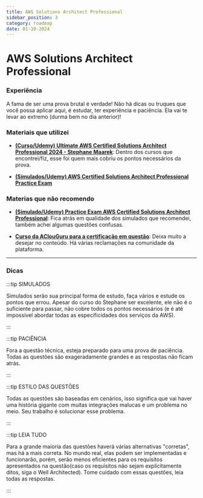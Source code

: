 ```yaml
---
title: AWS Solutions Architect Professional
sidebar_position: 3
category: roadmap
date: 01-10-2024
---
```


# AWS Solutions Architect Professional

### Experiência

A fama de ser uma prova brutal é verdade! Não há dicas ou truques que você possa aplicar aqui,
é estudar, ter experiência e paciência. Ela vai te levar ao extremo (durma bem no dia anterior)!

### Materiais que utilizei

- **[(Curso/Udemy) Ultimate AWS Certified Solutions Architect Professional 2024 - Stephane Maarek](https://www.udemy.com/course/aws-solutions-architect-professional/)**: 
Dentro dos cursos que encontrei/fiz, esse foi quem mais cobriu os pontos necessários da prova.

- **[(Simulados/Udemy) AWS Certified Solutions Architect Professional Practice Exam](https://www.udemy.com/course/aws-solutions-architect-professional-practice-exams-sap-c02)**

### Materias que não recomendo

- **[(Simulado/Udemy) Practice Exam AWS Certified Solutions Architect Professional](https://www.udemy.com/course/practice-exam-aws-certified-solutions-architect-professional/)**: 
Fica atrás em qualidade dos simulados que recomendei, também achei algumas questões confusas.

- **[Curso da AClouGuru para a certificação em questão](https://learn.acloud.guru/course/aws-certified-solutions-architect-professional/dashboard)**: 
Deixa muito a desejar no conteúdo. Há várias reclamações na comunidade da plataforma.

---
### Dicas

:::tip SIMULADOS

Simulados serão sua principal forma de estudo, faça vários e estude os pontos que errou. Apesar do curso
do Stephane ser excelente, ele não é o suficiente para passar, não cobre todos os pontos necessários
(e é até impossível abordar todas as especificidades dos serviços da AWS).

:::

:::tip PACIÊNCIA

Fora a questão técnica, esteja preparado para uma prova de paciência. Todas as questões são exageradamente grandes
e as respostas não ficam atrás.

:::

:::tip ESTILO DAS QUESTÕES

Todas as questões são baseadas em cenários, isso significa que vai haver uma história gigante
com muitas integrações malucas e um problema no meio. Seu trabalho é solucionar esse problema.

:::
  
:::tip LEIA TUDO

Para a grande maioria das questões haverá várias alternativas "corretas", mas há a mais correta.
No mundo real, elas podem ser implementadas e funcionarão, porém, serão menos eficientes para os requisitos apresentados
na questão(caso os requisitos não sejam explicitamente ditos, siga o Well Architected). Tome cuidado com essas questões,
leia todas as respostas.

:::

